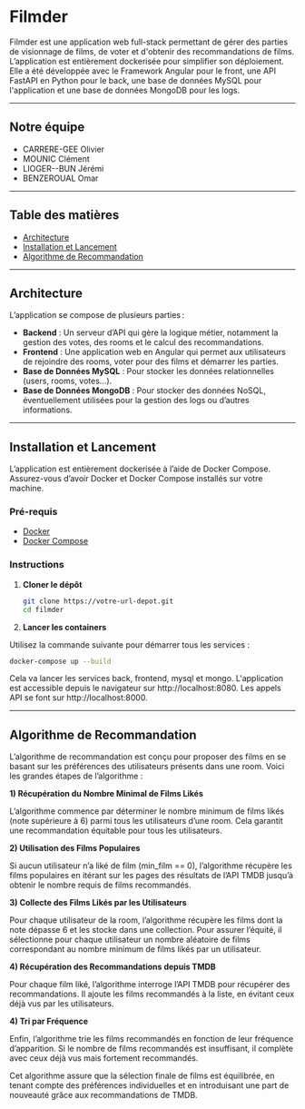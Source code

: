 # Filmder

Filmder est une application web full-stack permettant de gérer des parties de visionnage de films, de voter et d'obtenir des recommandations de films. L’application est entièrement dockerisée pour simplifier son déploiement.
Elle a été développée avec le Framework Angular pour le front, une API FastAPI en Python pour le back, une base de données MySQL pour l'application et une base de données MongoDB pour les logs.

---

## Notre équipe

- CARRERE-GEE Olivier
- MOUNIC Clément
- LIOGER--BUN Jérémi
- BENZEROUAL Omar

---

## Table des matières

- [Architecture](#architecture)
- [Installation et Lancement](#installation-et-lancement)
- [Algorithme de Recommandation](#algorithme-de-recommandation)

---

## Architecture

L’application se compose de plusieurs parties :
- **Backend** : Un serveur d’API qui gère la logique métier, notamment la gestion des votes, des rooms et le calcul des recommandations.
- **Frontend** : Une application web en Angular qui permet aux utilisateurs de rejoindre des rooms, voter pour des films et démarrer les parties.
- **Base de Données MySQL** : Pour stocker les données relationnelles (users, rooms, votes…).
- **Base de Données MongoDB** : Pour stocker des données NoSQL, éventuellement utilisées pour la gestion des logs ou d’autres informations.

---

## Installation et Lancement

L’application est entièrement dockerisée à l’aide de Docker Compose. Assurez-vous d’avoir Docker et Docker Compose installés sur votre machine.

### Pré-requis
- [Docker](https://docs.docker.com/get-docker/)
- [Docker Compose](https://docs.docker.com/compose/install/)

### Instructions

1. **Cloner le dépôt**

   ```bash
   git clone https://votre-url-depot.git
   cd filmder
   ```
   
2. **Lancer les containers**

Utilisez la commande suivante pour démarrer tous les services :

   ```bash
   docker-compose up --build
   ```
Cela va lancer les services back, frontend, mysql et mongo.
L'application est accessible depuis le navigateur sur http://localhost:8080.
Les appels API se font sur http://localhost:8000.

---

## Algorithme de Recommandation

L’algorithme de recommandation est conçu pour proposer des films en se basant sur les préférences des utilisateurs présents dans une room. Voici les grandes étapes de l’algorithme :

**1) Récupération du Nombre Minimal de Films Likés**

L’algorithme commence par déterminer le nombre minimum de films likés (note supérieure à 6) parmi tous les utilisateurs d’une room. Cela garantit une recommandation équitable pour tous les utilisateurs.


**2) Utilisation des Films Populaires**

Si aucun utilisateur n’a liké de film (min_film == 0), l’algorithme récupère les films populaires en itérant sur les pages des résultats de l’API TMDB jusqu’à obtenir le nombre requis de films recommandés.


**3) Collecte des Films Likés par les Utilisateurs**

Pour chaque utilisateur de la room, l’algorithme récupère les films dont la note dépasse 6 et les stocke dans une collection. Pour assurer l’équité, il sélectionne pour chaque utilisateur un nombre aléatoire de films correspondant au nombre minimum de films likés par un utilisateur.


**4) Récupération des Recommandations depuis TMDB**

Pour chaque film liké, l’algorithme interroge l’API TMDB pour récupérer des recommandations. Il ajoute les films recommandés à la liste, en évitant ceux déjà vus par les utilisateurs.


**4) Tri par Fréquence**

Enfin, l’algorithme trie les films recommandés en fonction de leur fréquence d’apparition. Si le nombre de films recommandés est insuffisant, il complète avec ceux déjà vus mais fortement recommandés.


Cet algorithme assure que la sélection finale de films est équilibrée, en tenant compte des préférences individuelles et en introduisant une part de nouveauté grâce aux recommandations de TMDB.

